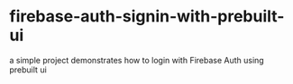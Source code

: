 # firebase-auth-signin-with-prebuilt-ui

a simple project demonstrates how to login with Firebase Auth using prebuilt ui
